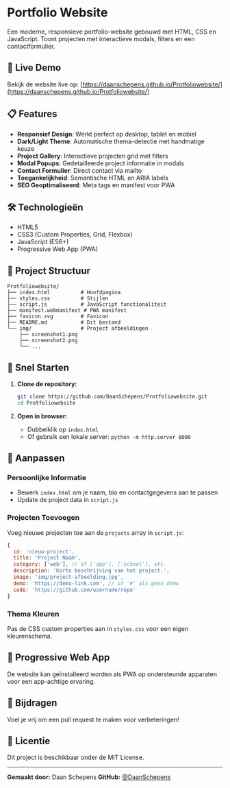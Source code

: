 # Portfolio Website

Een moderne, responsieve portfolio-website gebouwd met HTML, CSS en JavaScript. Toont projecten met interactieve modals, filters en een contactformulier.

## 🚀 Live Demo

Bekijk de website live op: [https://daanschepens.github.io/Protfoliowebsite/](https://daanschepens.github.io/Protfoliowebsite/)

## 📋 Features

- **Responsief Design**: Werkt perfect op desktop, tablet en mobiel
- **Dark/Light Theme**: Automatische thema-detectie met handmatige keuze
- **Project Gallery**: Interactieve projecten grid met filters
- **Modal Popups**: Gedetailleerde project informatie in modals
- **Contact Formulier**: Direct contact via mailto
- **Toegankelijkheid**: Semantische HTML en ARIA labels
- **SEO Geoptimaliseerd**: Meta tags en manifest voor PWA

## 🛠️ Technologieën

- HTML5
- CSS3 (Custom Properties, Grid, Flexbox)
- JavaScript (ES6+)
- Progressive Web App (PWA)

## 📁 Project Structuur

```
Protfoliowebsite/
├── index.html          # Hoofdpagina
├── styles.css          # Stijlen
├── script.js           # JavaScript functionaliteit
├── manifest.webmanifest # PWA manifest
├── favicon.svg         # Favicon
├── README.md           # Dit bestand
└── img/                # Project afbeeldingen
    ├── screenshot1.png
    ├── screenshot2.png
    └── ...
```

## 🚀 Snel Starten

1. **Clone de repository:**
   ```bash
   git clone https://github.com/DaanSchepens/Protfoliowebsite.git
   cd Protfoliowebsite
   ```

2. **Open in browser:**
   - Dubbelklik op `index.html`
   - Of gebruik een lokale server: `python -m http.server 8000`

## 🎨 Aanpassen

### Persoonlijke Informatie
- Bewerk `index.html` om je naam, bio en contactgegevens aan te passen
- Update de project data in `script.js`

### Projecten Toevoegen
Voeg nieuwe projecten toe aan de `projects` array in `script.js`:

```javascript
{
  id: 'nieuw-project',
  title: 'Project Naam',
  category: ['web'], // of ['app'], ['school'], etc.
  description: 'Korte beschrijving van het project.',
  image: 'img/project-afbeelding.jpg',
  demo: 'https://demo-link.com', // of '#' als geen demo
  code: 'https://github.com/username/repo'
}
```

### Thema Kleuren
Pas de CSS custom properties aan in `styles.css` voor een eigen kleurenschema.

## 📱 Progressive Web App

De website kan geïnstalleerd worden als PWA op ondersteunde apparaten voor een app-achtige ervaring.

## 🤝 Bijdragen

Voel je vrij om een pull request te maken voor verbeteringen!

## 📄 Licentie

Dit project is beschikbaar onder de MIT License.

---

**Gemaakt door:** Daan Schepens
**GitHub:** [@DaanSchepens](https://github.com/DaanSchepens)

